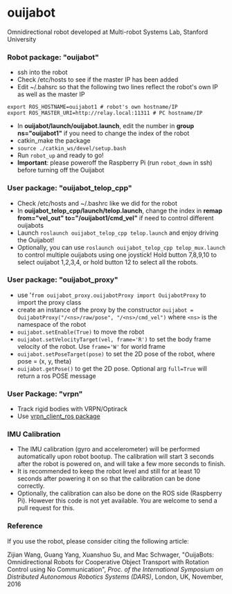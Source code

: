 # ouijabot
Omnidirectional robot developed at Multi-robot Systems Lab, Stanford University

### Robot package: "ouijabot"
- ssh into the robot
- Check /etc/hosts to see if the master IP has been added
- Edit ~/.bahsrc so that the following two lines reflect the robot's own IP as well as the master IP
```
export ROS_HOSTNAME=ouijabot1 # robot's own hostname/IP
export ROS_MASTER_URI=http://relay.local:11311 # PC hostname/IP
```
- In **ouijabot/launch/ouijabot.launch**, edit the number in **group ns="ouijabot1"** if you need to change the index of the robot
- catkin_make the package
- `source ./catkin_ws/devel/setup.bash`
- Run `robot_up` and ready to go!
- **Important**: please poweroff the Raspberry Pi (run `robot_down` in ssh)  before turning off the Ouijabot


### User package: "ouijabot_telop_cpp"
- Check /etc/hosts and ~/.bashrc like we did for the robot
- In **ouijabot_telop_cpp/launch/telop.launch**, change the index in **remap from="vel_out" to="/ouijabot1/cmd_vel"** if need to control different ouijabots
- Launch `roslaunch ouijabot_telop_cpp telop.launch` and enjoy driving the Ouijabot!
- Optionally, you can use `roslaunch ouijabot_telop_cpp telop_mux.launch` to control multiple ouijabots using one joystick! Hold button 7,8,9,10 to select ouijabot 1,2,3,4, or hold button 12 to select all the robots.

### User package: "ouijabot_proxy"
 - use '`from ouijabot_proxy.ouijabotProxy import OuijabotProxy` to import the proxy class
 - create an instance of the proxy by the constructor `ouijabot = OuijabotProxy("/<ns>/raw/pose", "/<ns>/cmd_vel")` where `<ns>` is the namespace of the robot
 - `ouijabot.setEnable(True)` to move the robot
 - `ouijabot.setVelocityTarget(vel, frame='R')` to set the body frame velocity of the robot. Use `frame='W'` for world frame
 - `ouijabot.setPoseTarget(pose)` to set the 2D pose of the robot, where pose = (x, y, theta)
 - `ouijabot.getPose()` to get the 2D pose. Optional arg `full=True` will return a ros POSE message

### User Package: "vrpn"
- Track rigid bodies with VRPN/Optirack
- Use [vrpn_client_ros package](https://github.com/StanfordMSL/vrpn)


### IMU Calibration
- The IMU calibration (gyro and accelerometer) will be performed automatically upon robot bootup. The calibration will start 3 seconds after the robot is powered on, and will take a few more seconds to finish.
- It is recommended to keep the robot level and still for at least 10 seconds after powering it on so that the calibration can be done correctly.
- Optionally, the calibration can also be done on the ROS side (Raspberry Pi). However this code is not yet available. You are welcome to send a pull request for this.

### Reference
If you use the robot, please consider citing the following article:

Zijian Wang, Guang Yang, Xuanshuo Su, and Mac Schwager, "OuijaBots: Omnidirectional Robots for Cooperative Object Transport with Rotation Control using No Communication", *Proc. of the International Symposium on Distributed Autonomous Robotics Systems (DARS)*, London, UK, November, 2016
